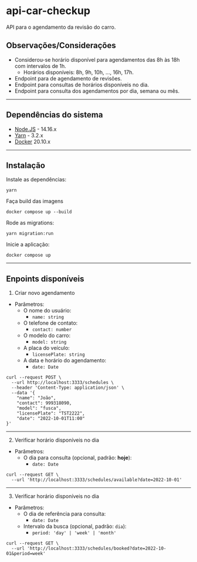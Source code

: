 # api-car-checkup
API para o agendamento da revisão do carro.

##  Observações/Considerações
* Considerou-se horário disponível para agendamentos das 8h às 18h com intervalos de 1h.
  * Horários disponíveis: 8h, 9h, 10h, ..., 16h, 17h.
* Endpoint para de agendamento de revisões.
* Endpoint para consultas de horários disponíveis no dia.
* Endpoint para consulta dos agendamentos por dia, semana ou mês. 
---

## Dependências do sistema

* [Node.JS](https://nodejs.org/en/) - 14.16.x
* [Yarn](https://yarnpkg.com/) - 3.2.x
* [Docker](https://docs.docker.com/get-docker/) 20.10.x
---
## Instalação
Instale as dependências:
```
yarn
```
Faça build das imagens
```
docker compose up --build
```
Rode as migrations:
```
yarn migration:run
```
Inicie a aplicação:

```
docker compose up
```
---
## Enpoints disponíveis

1. Criar novo agendamento
  * Parâmetros:
      * O nome do usuário:
          * `name: string`
      * O telefone de contato:
          * `contact: number`
      * O modelo do carro:
          * `model: string`
      * A placa do veículo:
          * `licensePlate: string`
      * A data e horário do agendamento:
          * `date: Date`
```
curl --request POST \
  --url http://localhost:3333/schedules \
  --header 'Content-Type: application/json' \
  --data '{
	"name": "João",
	"contact": 999318090,
	"model": "fusca",
	"licensePlate": "TST2222",
	"date": "2022-10-01T11:00"
}'
```
---
2. Verificar horário disponíveis no dia
  * Parâmetros:
      * O dia para consulta (opcional, padrão: __hoje__):
          * `date: Date`
```
curl --request GET \
  --url 'http://localhost:3333/schedules/available?date=2022-10-01'
```
---
3. Verificar horário disponíveis no dia
  * Parâmetros:
      * O dia de referência para consulta:
        * `date: Date`
      * Intervalo da busca (opcional, padrão: `dia`):
        * `period: 'day' | 'week' | 'month'`
```
curl --request GET \
  --url 'http://localhost:3333/schedules/booked?date=2022-10-01&period=week'
```